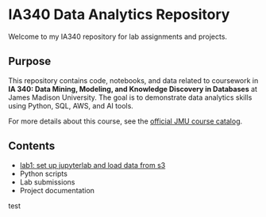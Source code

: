 # IA340 Data Analytics Repository

Welcome to my IA340 repository for lab assignments and projects.

## Purpose

This repository contains code, notebooks, and data related to coursework in **IA 340: Data Mining, Modeling, and Knowledge Discovery in Databases** at James Madison University. The goal is to demonstrate data analytics skills using Python, SQL, AWS, and AI tools.

For more details about this course, see the [official JMU course catalog](https://catalog.jmu.edu/preview_course_nopop.php?catoid=50&coid=258336).

## Contents

- [lab1: set up jupyterlab and load data from s3](/lab1.ipynb)
- Python scripts
- Lab submissions
- Project documentation

test
